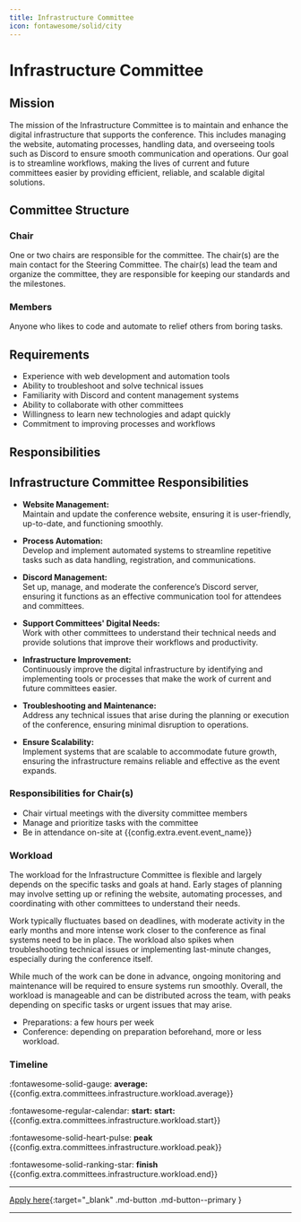 ```yaml
---
title: Infrastructure Committee
icon: fontawesome/solid/city
---
```


# Infrastructure Committee

## Mission

The mission of the Infrastructure Committee is to maintain and enhance the digital infrastructure that supports the
conference. This includes managing the website, automating processes, handling data, and overseeing tools such as
Discord to ensure smooth communication and operations. Our goal is to streamline workflows, making the lives of current
and future committees easier by providing efficient, reliable, and scalable digital solutions.

## Committee Structure

### Chair

One or two chairs are responsible for the committee. The chair(s) are the main contact for the Steering
Committee. The chair(s) lead the team and organize the committee, they are responsible for keeping our standards and the
milestones.

### Members

Anyone who likes to code and automate to relief others from boring tasks.

## Requirements

- Experience with web development and automation tools
- Ability to troubleshoot and solve technical issues
- Familiarity with Discord and content management systems
- Ability to collaborate with other committees
- Willingness to learn new technologies and adapt quickly
- Commitment to improving processes and workflows

## Responsibilities

## Infrastructure Committee Responsibilities

- **Website Management:**  
  Maintain and update the conference website, ensuring it is user-friendly, up-to-date, and functioning smoothly.

- **Process Automation:**  
  Develop and implement automated systems to streamline repetitive tasks such as data handling, registration, and
  communications.

- **Discord Management:**  
  Set up, manage, and moderate the conference’s Discord server, ensuring it functions as an effective communication tool
  for attendees and committees.

- **Support Committees' Digital Needs:**  
  Work with other committees to understand their technical needs and provide solutions that improve their workflows and
  productivity.

- **Infrastructure Improvement:**  
  Continuously improve the digital infrastructure by identifying and implementing tools or processes that make the work
  of current and future committees easier.

- **Troubleshooting and Maintenance:**  
  Address any technical issues that arise during the planning or execution of the conference, ensuring minimal
  disruption to operations.

- **Ensure Scalability:**  
  Implement systems that are scalable to accommodate future growth, ensuring the infrastructure remains reliable and
  effective as the event expands.

### Responsibilities for Chair(s)

* Chair virtual meetings with the diversity committee members
* Manage and prioritize tasks with the committee
* Be in attendance on-site at {{config.extra.event.event_name}}

### Workload

The workload for the Infrastructure Committee is flexible and largely depends on the specific tasks and goals at hand.
Early stages of planning may involve setting up or refining the website, automating processes, and coordinating with
other committees to understand their needs.

Work typically fluctuates based on deadlines, with moderate activity in the early months and more intense work closer to
the conference as final systems need to be in place. The workload also spikes when troubleshooting technical issues or
implementing last-minute changes, especially during the conference itself.

While much of the work can be done in advance, ongoing monitoring and maintenance will be required to ensure systems run
smoothly. Overall, the workload is manageable and can be distributed across the team, with peaks depending on specific
tasks or urgent issues that may arise.

* Preparations: a few hours per week
* Conference: depending on preparation beforehand, more or less workload.

### Timeline

:fontawesome-solid-gauge:  **average:**{{config.extra.committees.infrastructure.workload.average}}

:fontawesome-regular-calendar:  **start:** **start:**{{config.extra.committees.infrastructure.workload.start}}

:fontawesome-solid-heart-pulse: **peak** {{config.extra.committees.infrastructure.workload.peak}}

:fontawesome-solid-ranking-star: **finish** {{config.extra.committees.infrastructure.workload.end}}

---

[Apply here]({{config.extra.event.apply_url_committees}}){:target="_blank" .md-button .md-button--primary }

---
